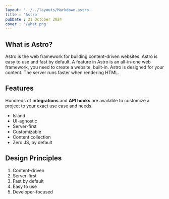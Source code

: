 ```yaml
---
layout: '../../layouts/Markdown.astro'
title : 'Astro'
pubDate : 21 October 2024
cover : '/what.png'
---
```


## What is Astro?

Astro is the web framework for building content-driven websites. Astro is easy to use and fast by default. A feature in Astro is an all-in-one web framework, you need to create a website, built-in. Astro is designed for your content. The server runs faster when rendering HTML.

## Features

Hundreds of **integrations** and **API hooks** are available to customize a project to your exact use case and needs.

- Island
- UI-agnostic
- Server-first
- Customizable
- Content collection
- Zero JS, by default

## Design Principles

1. Content-driven
2. Server-first
3. Fast by default
4. Easy to use
5. Developer-focused